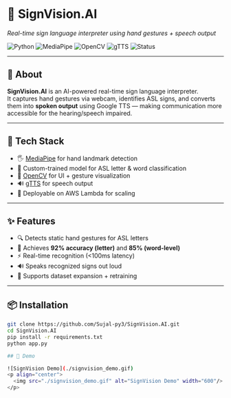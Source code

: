 # 👋 SignVision.AI  
*Real-time sign language interpreter using hand gestures + speech output*

![Python](https://img.shields.io/badge/Python-3.8-blue)
![MediaPipe](https://img.shields.io/badge/MediaPipe-CV-orange)
![OpenCV](https://img.shields.io/badge/OpenCV-UI-informational)
![gTTS](https://img.shields.io/badge/Text2Speech-Google-green)
![Status](https://img.shields.io/badge/Live-Demo%20Ready-brightgreen)

---

## 🚀 About
**SignVision.AI** is an AI-powered real-time sign language interpreter.  
It captures hand gestures via webcam, identifies ASL signs, and converts them into **spoken output** using Google TTS — making communication more accessible for the hearing/speech impaired.

---

## 🧠 Tech Stack

- 🖐️ [MediaPipe](https://google.github.io/mediapipe/) for hand landmark detection  
- 🧠 Custom-trained model for ASL letter & word classification  
- 🎥 [OpenCV](https://opencv.org/) for UI + gesture visualization  
- 🔊 [gTTS](https://pypi.org/project/gTTS/) for speech output  
- 🚀 Deployable on AWS Lambda for scaling

---

## ✨ Features

- 🔍 Detects static hand gestures for ASL letters  
- 🧠 Achieves **92% accuracy (letter)** and **85% (word-level)**  
- ⚡ Real-time recognition (<100ms latency)  
- 🔊 Speaks recognized signs out loud  
- 🔁 Supports dataset expansion + retraining

---

## 📦 Installation

```bash
git clone https://github.com/Sujal-py3/SignVision.AI.git
cd SignVision.AI
pip install -r requirements.txt
python app.py

## 📸 Demo

![SignVision Demo](./signvision_demo.gif)
<p align="center">
  <img src="./signvision_demo.gif" alt="SignVision Demo" width="600"/>
</p>

